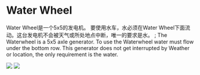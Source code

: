 # Water Wheel

Water Wheel是一个5x5的发电机。 要使用水车，水必须在Water Wheel下面流动。这台发电机不会被天气或所处地点中断，唯一的要求是水。
; The Waterwheel is a 5x5 axle generator. To use the Waterwheel water must flow under the bottom row. This generator does not get interrupted by Weather or location, the only requirement is the water. 

![](betterwithmods:docs/imgs/waterwheel.png)
![](https://betterwithmods.github.io/Documentation/imgs/waterwheel.png)
